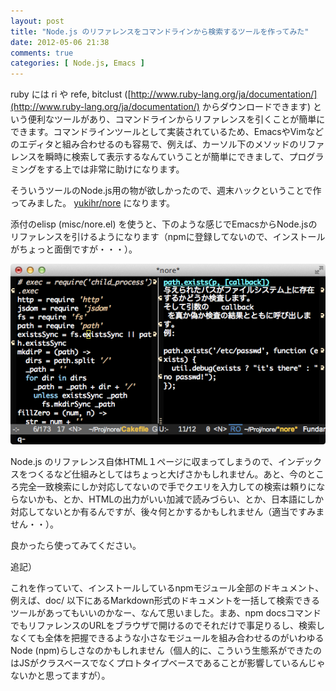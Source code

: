 ```yaml
---
layout: post
title: "Node.js のリファレンスをコマンドラインから検索するツールを作ってみた"
date: 2012-05-06 21:38
comments: true
categories: [ Node.js, Emacs ]
---
```

ruby には ri や refe, bitclust ([http://www.ruby-lang.org/ja/documentation/](http://www.ruby-lang.org/ja/documentation/) からダウンロードできます) という便利なツールがあり、コマンドラインからリファレンスを引くことが簡単にできます。コマンドラインツールとして実装されているため、EmacsやVimなどのエディタと組み合わせるのも容易で、例えば、カーソル下のメソッドのリファレンスを瞬時に検索して表示するなんていうことが簡単にできまして、プログラミングをする上では非常に助けになります。

そういうツールのNode.js用の物が欲しかったので、週末ハックということで作ってみました。 [yukihr/nore](https://github.com/yukihr/nore) になります。

<!-- more -->

添付のelisp (misc/nore.el) を使うと、下のような感じでEmacsからNode.jsのリファレンスを引けるようになります（npmに登録してないので、インストールがちょっと面倒ですが・・・）。

![nore-emacs](/images/nore-emacs.png)

Node.js のリファレンス自体HTML１ページに収まってしまうので、インデックスをつくるなど仕組みとしてはちょっと大げさかもしれません。あと、今のところ完全一致検索にしか対応してないので手でクエリを入力しての検索は頼りにならないかも、とか、HTMLの出力がいい加減で読みづらい、とか、日本語にしか対応してないとか有るんですが、後々何とかするかもしれません（適当ですみません・・）。

良かったら使ってみてください。

追記）

これを作っていて、インストールしているnpmモジュール全部のドキュメント、例えば、doc/ 以下にあるMarkdown形式のドキュメントを一括して検索できるツールがあってもいいのかなー、なんて思いました。まあ、npm docsコマンドでもリファレンスのURLをブラウザで開けるのでそれだけで事足りるし、検索しなくても全体を把握できるような小さなモジュールを組み合わせるのがいわゆるNode (npm)らしさなのかもしれません（個人的に、こういう生態系ができたのはJSがクラスベースでなくプロトタイプベースであることが影響しているんじゃないかと思ってますが）。
